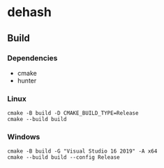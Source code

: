 # dehash

## Build

### Dependencies
- cmake
- hunter

### Linux
```
cmake -B build -D CMAKE_BUILD_TYPE=Release
cmake --build build
```

### Windows
```
cmake -B build -G "Visual Studio 16 2019" -A x64
cmake --build build --config Release
```

